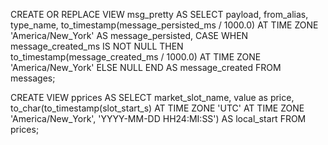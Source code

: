 CREATE OR REPLACE VIEW msg_pretty AS
SELECT
    payload, from_alias, type_name,
    to_timestamp(message_persisted_ms / 1000.0) AT TIME ZONE 'America/New_York' AS message_persisted,
    CASE
        WHEN message_created_ms IS NOT NULL THEN to_timestamp(message_created_ms / 1000.0) AT TIME ZONE 'America/New_York'
        ELSE NULL
    END AS message_created
FROM messages;


CREATE VIEW pprices AS
SELECT
    market_slot_name,
    value as price,
    to_char(to_timestamp(slot_start_s) AT TIME ZONE 'UTC' AT TIME ZONE 'America/New_York', 'YYYY-MM-DD HH24:MI:SS') AS local_start
FROM
    prices;
